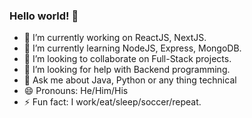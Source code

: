 ### Hello world! 👋

- 🔭 I’m currently working on ReactJS, NextJS.
- 🌱 I’m currently learning NodeJS, Express, MongoDB.
- 👯 I’m looking to collaborate on Full-Stack projects.
- 🤔 I’m looking for help with Backend programming.
- 💬 Ask me about Java, Python or any thing technical
- 😄 Pronouns: He/Him/His
- ⚡ Fun fact: I work/eat/sleep/soccer/repeat.
